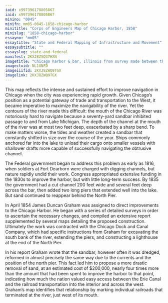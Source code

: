 ```yaml
---
iaid: x997396178805867
iaid: x997396178805867
minino: "0045"
minifn: mm05-0045-1858-chicago-harbor
minititle: "Corps of Engineers Map of Chicago Harbor, 1858"
minislug: "1858-chicago-harbor"
essayno: "mm05"
essaytitle: "State and Federal Mapping of Infrastructure and Movement"
essaysubtitle: ""
essayslug: state-and-federal
manifest: 2KXJ8ZSQ37HXN
imagetitle: "Chicago harbor & bar, Illinois from survey made between the 17th of August & the 2nd of September 1858"
imagectxid: NL1UNFD
imageiiifid: 2KXJ8ZWQ9TGX
imagelink: 2KXJ8ZWQ9TGX
---
```


This map reflects the intense and sustained effort to improve navigation in Chicago when the city was experiencing rapid growth. Given Chicago’s position as a potential gateway of trade and transportation to the West, it became imperative to maximize the navigability of the river. Yet the contours of the river made this difficult: the mouth of the Chicago River was notoriously hard to navigate because a seventy-yard sandbar inhibited passage to and from Lake Michigan. The depth of the channel at the mouth of the river was at most two feet deep, exacerbated by a sharp bend. To make matters worse, the tides and weather created a sandbar that constantly shifted in size over the course of the year. Ships commonly anchored far into the lake to unload their cargo onto smaller vessels with shallower drafts more capable of successfully navigating the obtrusive channel.

The Federal government began to address this problem as early as 1816, when soldiers at Fort Dearborn were charged with digging channels, but nature rapidly undid their work. Congress appropriated extensive funding in the 1830s to improve the harbor, but with little long-term success. By 1835 the government had a cut channel 200 feet wide and several feet deep across the bar, then added two long piers that extended well into the lake. But sand continued to reappear behind the North Pier.

In April 1854 James Duncan Graham was assigned to direct improvements to the Chicago Harbor. He began with a series of detailed surveys in order to ascertain the necessary changes, and compiled an extensive report supplemented by several maps detailing the proposed construction. Ultimately the work was contracted with the Chicago Dock and Canal Company, which had specific instructions from Graham for excavating the south bank of the river, extending the piers, and constructing a lighthouse at the end of the North Pier.

In his report Graham wrote that the sandbar, however often it was dredged, reformed in almost precisely the same way due to the currents and the position of the north pier. This fact led him to propose a more drastic removal of sand, at an estimated cost of $200,000, nearly four times more than the amount that had been spent to improve the harbor to that point, indicating how much the nation valued easy access between the Erie Canal and the railroad transportation into the interior and across the west. Graham’s map identifies that relationship by marking individual railroads that terminated at the river, just west of its mouth.
